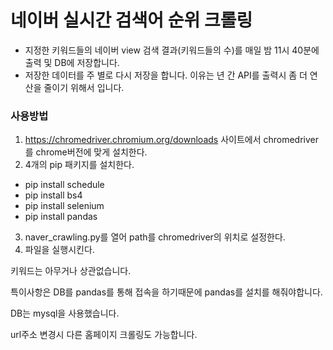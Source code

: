 # 네이버 실시간 검색어 순위 크롤링
- 지정한 키워드들의 네이버 view 검색 결과(키워드들의 수)를 매일 밤 11시 40분에 출력 및 DB에 저장합니다. 
- 저장한 데이터를 주 별로 다시 저장을 합니다. 이유는 년 간 API를 출력시 좀 더 연산을 줄이기 위해서 입니다. 

### 사용방법
1. https://chromedriver.chromium.org/downloads 사이트에서 chromedriver를 chrome버전에 맞게 설치한다.
2. 4개의 pip 패키지를 설치한다.
  - pip install schedule
  - pip install bs4
  - pip install selenium
  - pip install pandas
3. naver_crawling.py를 열어 path를 chromedriver의 위치로 설정한다.
4. 파일을 실행시킨다.

키워드는 아무거나 상관없습니다. 

특이사항은 DB를 pandas를 통해 접속을 하기때문에 pandas를 설치를 해줘야합니다.

DB는 mysql을 사용했습니다. 

url주소 변경시 다른 홈페이지 크롤링도 가능합니다.


